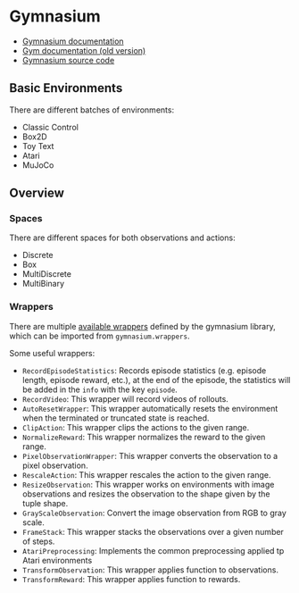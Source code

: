 # Gymnasium

- [Gymnasium documentation](https://gymnasium.farama.org/)
- [Gym documentation (old version)](https://www.gymlibrary.dev/)
- [Gymnasium source code](https://github.com/Farama-Foundation/Gymnasium)

## Basic Environments

There are different batches of environments:

- Classic Control
- Box2D
- Toy Text
- Atari
- MuJoCo

## Overview

### Spaces

There are different spaces for both observations and actions:

- Discrete
- Box
- MultiDiscrete
- MultiBinary

### Wrappers

There are multiple [available wrappers](https://gymnasium.farama.org/api/wrappers/#gymnasium-wrappers) defined by the gymnasium library, which can be imported from `gymnasium.wrappers`.

Some useful wrappers:

- `RecordEpisodeStatistics`: Records episode statistics (e.g. episode length, episode reward, etc.), at the end of the episode, the statistics will be added in the `info` with the key `episode`.
- `RecordVideo`: This wrapper will record videos of rollouts.
- `AutoResetWrapper`: This wrapper automatically resets the environment when the terminated or truncated state is reached.
- `ClipAction`: This wrapper clips the actions to the given range.
- `NormalizeReward`: This wrapper normalizes the reward to the given range.
- `PixelObservationWrapper`: This wrapper converts the observation to a pixel observation.
- `RescaleAction`: This wrapper rescales the action to the given range.
- `ResizeObservation`: This wrapper works on environments with image observations and resizes the observation to the shape given by the tuple shape.
- `GrayScaleObservation`: Convert the image observation from RGB to gray scale.
- `FrameStack`: This wrapper stacks the observations over a given number of steps.
- `AtariPreprocessing`: Implements the common preprocessing applied tp Atari environments
- `TransformObservation`: This wrapper applies function to observations.
- `TransformReward`: This wrapper applies function to rewards.